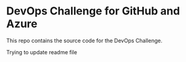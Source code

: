 # DevOps Challenge for GitHub and Azure

This repo contains the source code for the DevOps Challenge.

Trying to update readme file

